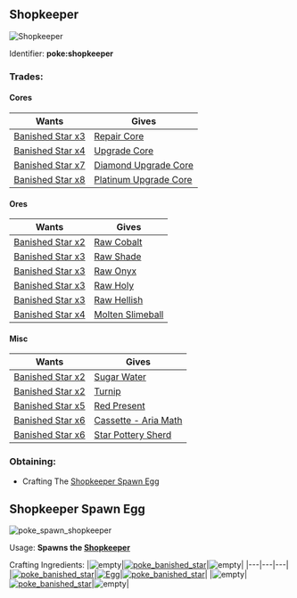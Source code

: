 ## Shopkeeper
![Shopkeeper](https://github.com/ItsMePok/PFE/assets/136857747/fe224e70-cbe3-4056-ad9f-48367bd2edd4)

Identifier: **poke:shopkeeper**
### Trades:
#### Cores
|Wants|Gives|
|--|--|
|[Banished Star x3](https://github.com/ItsMePok/PFE/wiki/Banished-Star-x3)|[Repair Core](https://github.com/ItsMePok/PFE/wiki/Repair-Core)
|[Banished Star x4](https://github.com/ItsMePok/PFE/wiki/Banished-Star-x4)|[Upgrade Core](https://github.com/ItsMePok/PFE/wiki/Upgrade-Core)
|[Banished Star x7](https://github.com/ItsMePok/PFE/wiki/Banished-Star-x7)|[Diamond Upgrade Core](https://github.com/ItsMePok/PFE/wiki/Diamond-Upgrade-Core)
|[Banished Star x8](https://github.com/ItsMePok/PFE/wiki/Banished-Star-x8)|[Platinum Upgrade Core](https://github.com/ItsMePok/PFE/wiki/Platinum-Upgrade-Core)

#### Ores
|Wants|Gives|
|--|--|
|[Banished Star x2](https://github.com/ItsMePok/PFE/wiki/Banished-Star-x2)|[Raw Cobalt](https://github.com/ItsMePok/PFE/wiki/Raw-Cobalt)
|[Banished Star x3](https://github.com/ItsMePok/PFE/wiki/Banished-Star-x3)|[Raw Shade](https://github.com/ItsMePok/PFE/wiki/Raw-Shade)
|[Banished Star x3](https://github.com/ItsMePok/PFE/wiki/Banished-Star-x3)|[Raw Onyx](https://github.com/ItsMePok/PFE/wiki/Raw-Onyx)
|[Banished Star x3](https://github.com/ItsMePok/PFE/wiki/Banished-Star-x3)|[Raw Holy](https://github.com/ItsMePok/PFE/wiki/Raw-Holy)
|[Banished Star x3](https://github.com/ItsMePok/PFE/wiki/Banished-Star-x3)|[Raw Hellish](https://github.com/ItsMePok/PFE/wiki/Raw-Hellish)
|[Banished Star x4](https://github.com/ItsMePok/PFE/wiki/Banished-Star-x4)|[Molten Slimeball](https://github.com/ItsMePok/PFE/wiki/Molten-Slimeball)

#### Misc
|Wants|Gives|
|--|--|
|[Banished Star x2](https://github.com/ItsMePok/PFE/wiki/Banished-Star-x2)|[Sugar Water](https://github.com/ItsMePok/PFE/wiki/Sugar-Water)
|[Banished Star x2](https://github.com/ItsMePok/PFE/wiki/Banished-Star-x2)|[Turnip](https://github.com/ItsMePok/PFE/wiki/Trunip)
|[Banished Star x5](https://github.com/ItsMePok/PFE/wiki/Banished-Star-x5)|[Red Present](https://github.com/ItsMePok/PFE/wiki/Red-Present)
|[Banished Star x6](https://github.com/ItsMePok/PFE/wiki/Banished-Star-x6)|[Cassette - Aria Math](https://github.com/ItsMePok/PFE/wiki/Cassette-AriaMath)
|[Banished Star x6](https://github.com/ItsMePok/PFE/wiki/Banished-Star-x6)|[Star Pottery Sherd](https://github.com/ItsMePok/PFE/wiki/Star-Sherd)

### Obtaining:
 * Crafting The [Shopkeeper Spawn Egg](https://github.com/ItsMePok/PFE/wiki/Shopkeeper#shopkeeper-spawn-egg)

## Shopkeeper Spawn Egg
![poke_spawn_shopkeeper](https://github.com/ItsMePok/PFE/assets/136857747/fbafe2e5-e5e2-4cb2-95d3-896d09a601af)

Usage: **Spawns the [Shopkeeper](https://github.com/ItsMePok/PFE/wiki/Shopkeeper)**

Crafting Ingredients:
|![empty](https://github.com/ItsMePok/PFE/assets/136857747/539f7ffa-6950-4eb0-9333-9a4bff3b15de)|[![poke_banished_star](https://github.com/ItsMePok/PFE/assets/136857747/99a7c0b7-2014-4f8a-9095-0d46adb54b56)](https://github.com/ItsMePok/PFE/wiki/Banished-Star)|![empty](https://github.com/ItsMePok/PFE/assets/136857747/539f7ffa-6950-4eb0-9333-9a4bff3b15de)|
|---|---|---|
|[![poke_banished_star](https://github.com/ItsMePok/PFE/assets/136857747/99a7c0b7-2014-4f8a-9095-0d46adb54b56)](https://github.com/ItsMePok/PFE/wiki/Banished-Star)|[![Egg](https://minecraft.wiki/images/Egg_JE2_BE2.png?495d9&format=original)](https://minecraft.wiki/w/Egg)|[![poke_banished_star](https://github.com/ItsMePok/PFE/assets/136857747/99a7c0b7-2014-4f8a-9095-0d46adb54b56)](https://github.com/ItsMePok/PFE/wiki/Banished-Star)|
|![empty](https://github.com/ItsMePok/PFE/assets/136857747/539f7ffa-6950-4eb0-9333-9a4bff3b15de)|[![poke_banished_star](https://github.com/ItsMePok/PFE/assets/136857747/99a7c0b7-2014-4f8a-9095-0d46adb54b56)](https://github.com/ItsMePok/PFE/wiki/Banished-Star)|![empty](https://github.com/ItsMePok/PFE/assets/136857747/539f7ffa-6950-4eb0-9333-9a4bff3b15de)|